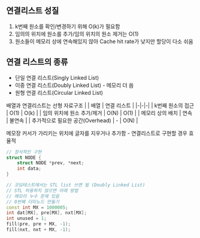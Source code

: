 ## 연결리스트 성질

1. k번째 원소를 확인/변경하기 위해 O(k)가 필요함
2. 임의의 위치에 원소를 추가/임의 위치의 원소 제거는 O(1)
3. 원소들이 메모리 상에 연속해있지 않아 Cache hit rate가 낮지만 할당이 다소 쉬움

## 연결 리스트의 종류

- 단일 연결 리스트(Singly Linked List)
- 이중 연결 리스트(Doubly Linked List) - 메모리 더 씀
- 원형 연결 리스트(Circular Linked List)

배열과 연결리스트는 선형 자료구조
| | 배열 | 연결 리스트 |
|-|-|-|
| k번째 원소의 접근 | O(1) | O(k) |
| 임의 위치에 원소 추가/제거 | O(N) | O(1) |
| 메모리 상의 배치 | 연속 | 불연속 |
| 추가적으로 필요한 공간(Overhead) | - | O(N) |

메모장 커서가 가리키는 위치에 글자를 지우거나 추가함 - 연결리스트로 구현할 경우 효율적

``` c++
// 정석적인 구현
struct NODE {
    struct NODE *prev, *next;
    int data;
}
```

``` c++
// 코딩테스트에서는 STL list 쓰면 됨 (Doubly Linked List)
// STL 허용하지 않으면 아래 방법
// 메모리 누수 문제 있음
// 0번째 더미노드 만들기
const int MX = 1000005;
int dat[MX], pre[MX], nxt[MX];
int unused = 1;
fill(pre, pre + MX, -1);
fill(nxt, nxt + MX, -1);

```
